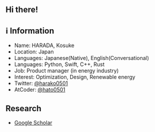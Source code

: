 ## Hi there!

## :information_source: Information

- Name: HARADA, Kosuke
- Location: Japan
- Languages: Japanese(Native), English(Conversational)
- Languages: Python, Swift, C++, Rust
- Job: Product manager (in energy industry)
- Interest: Optimization, Design, Renewable energy
- Twitter: [@harako0501](https://twitter.com/harako0501)
- AtCoder: [@hato0501](https://atcoder.jp/users/hato0501)


## Research

- [Google Scholar](https://scholar.google.co.jp/citations?user=2j50mF4AAAAJ&hl=ja)
